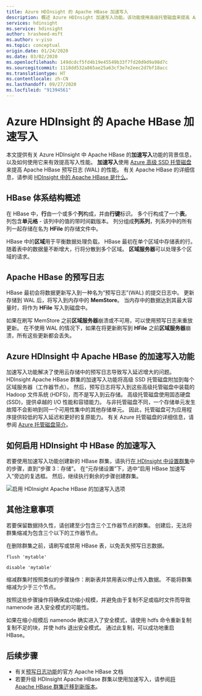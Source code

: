 ```yaml
---
title: Azure HDInsight 的 Apache HBase 加速写入
description: 概述 Azure HDInsight 加速写入功能。该功能使用高级托管磁盘来提高 Apache HBase 预写日志的性能。
services: hdinsight
ms.service: hdinsight
author: hrasheed-msft
ms.author: v-yiso
ms.topic: conceptual
origin.date: 01/24/2020
ms.date: 03/02/2020
ms.openlocfilehash: 149dcdcf5fd4b19e45549b33f7fd20d9d9a98d7c
ms.sourcegitcommit: 1118dd532a865ae25a63cf3e7e2eec2d7bf18acc
ms.translationtype: HT
ms.contentlocale: zh-CN
ms.lasthandoff: 09/27/2020
ms.locfileid: "91394561"
---
```

# <a name="azure-hdinsight-accelerated-writes-for-apache-hbase"></a>Azure HDInsight 的 Apache HBase 加速写入

本文提供有关 Azure HDInsight 中 Apache HBase 的**加速写入**功能的背景信息，以及如何使用它来有效提高写入性能。 **加速写入**使用 [Azure 高级 SSD 托管磁盘](../../virtual-machines/disks-types.md#premium-ssd)来提高 Apache HBase 预写日志 (WAL) 的性能。 有关 Apache HBase 的详细信息，请参阅 [HDInsight 中的 Apache HBase 是什么](apache-hbase-overview.md)。

## <a name="overview-of-hbase-architecture"></a>HBase 体系结构概述

在 HBase 中，**行**由一个或多个**列**构成，并由**行键**标识。 多个行构成了一个**表**。 列包含**单元格** - 该列中的值的带时间戳版本。 列分组成**列系列**，列系列中的所有列一起存储在名为 **HFile** 的存储文件中。

HBase 中的**区域**用于平衡数据处理负载。 HBase 最初在单个区域中存储表的行。 随着表中的数据量不断增大，行将分散到多个区域。 **区域服务器**可以处理多个区域的请求。

## <a name="write-ahead-log-for-apache-hbase"></a>Apache HBase 的预写日志

HBase 最初会将数据更新写入到一种名为“预写日志”(WAL) 的提交日志中。 更新存储到 WAL 后，将写入到内存中的 **MemStore**。 当内存中的数据达到其最大容量时，将作为 **HFile** 写入到磁盘中。

如果在刷写 MemStore 之前**区域服务器**崩溃或不可用，可以使用预写日志来重放更新。 在不使用 WAL 的情况下，如果在将更新刷写到 **HFile** 之前**区域服务器**崩溃，所有这些更新都会丢失。

## <a name="accelerated-writes-feature-in-azure-hdinsight-for-apache-hbase"></a>Azure HDInsight 中 Apache HBase 的加速写入功能

加速写入功能解决了使用云存储中的预写日志导致写入延迟增大的问题。  HDInsight Apache HBase 群集的加速写入功能将高级 SSD 托管磁盘附加到每个区域服务器（工作器节点）。 然后，预写日志将写入到这些高级托管磁盘中装载的 Hadoop 文件系统 (HDFS)，而不是写入到云存储。  高级托管磁盘使用固态硬盘 (SSD)，提供卓越的 I/O 性能和容错能力。  与非托管磁盘不同，一个存储单元发生故障不会影响到同一个可用性集中的其他存储单元。  因此，托管磁盘可为应用程序提供较低的写入延迟和更好的复原能力。 有关 Azure 托管磁盘的详细信息，请参阅 [Azure 托管磁盘简介](../../virtual-machines/managed-disks-overview.md)。

## <a name="how-to-enable-accelerated-writes-for-hbase-in-hdinsight"></a>如何启用 HDInsight 中 HBase 的加速写入

若要使用加速写入功能创建新的 HBase 群集，请执行[在 HDInsight 中设置群集](../hdinsight-hadoop-provision-linux-clusters.md)中的步骤，直到“步骤 3：存储”。  在“元存储设置”下，选中“启用 HBase 加速写入”旁边的复选框。   然后，继续执行剩余的步骤创建群集。

![启用 HDInsight Apache HBase 的加速写入选项](./media/apache-hbase-accelerated-writes/azure-portal-cluster-storage-hbase.png)

## <a name="other-considerations"></a>其他注意事项

若要保留数据持久性，请创建至少包含三个工作器节点的群集。 创建后，无法将群集缩减为包含三个以下的工作器节点。

在删除群集之前，请刷写或禁用 HBase 表，以免丢失预写日志数据。

```
flush 'mytable'
```

```
disable 'mytable'
```

缩减群集时按照类似的步骤操作：刷新表并禁用表以停止传入数据。 不能将群集缩减为少于三个节点。

按照这些步骤操作将确保成功缩小规模，并避免由于复制不足或临时文件而导致 namenode 进入安全模式的可能性。

如果在缩小规模后 namenode 确实进入了安全模式，请使用 hdfs 命令重新复制复制不足的块，并使 hdfs 退出安全模式。 通过此复制，可以成功地重启 HBase。

## <a name="next-steps"></a>后续步骤

* 有关[预写日志功能](https://hbase.apache.org/book.html#wal)的官方 Apache HBase 文档
* 若要升级 HDInsight Apache HBase 群集以使用加速写入，请参阅[将 Apache HBase 群集迁移到新版本](apache-hbase-migrate-new-version.md)。

